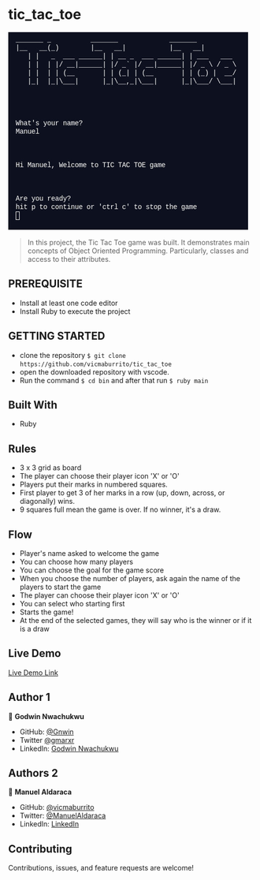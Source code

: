 # tic_tac_toe

![screenshot](img/interface_game.jpg)

> In this project, the Tic Tac Toe game was built. It demonstrates main concepts of Object Oriented Programming. Particularly, classes and access to their attributes.

## PREREQUISITE

- Install at least one code editor 
- Install Ruby to execute the project

## GETTING STARTED

- clone the repository `$ git clone https://github.com/vicmaburrito/tic_tac_toe`
- open the downloaded repository with vscode.
- Run the command `$ cd bin` and after that run `$ ruby main`

## Built With

- Ruby

## Rules

- 3 x 3 grid as board
- The player can choose their player icon 'X' or 'O'
- Players put their marks in numbered squares.
- First player to get 3 of her marks in a row (up, down, across, or diagonally) wins.
- 9 squares full mean the game is over. If no winner, it's a draw.

## Flow

- Player's name asked to welcome the game
- You can choose how many players
- You can choose the goal for the game score
- When you choose the number of players, ask again the name of the players to start the game
- The player can choose their player icon 'X' or 'O'
- You can select who starting first 
- Starts the game! 
- At the end of the selected games, they will say who is the winner or if it is a draw

## Live Demo

[Live Demo Link](https://repl.it/@CodeVantage/OOP#main.rb)

## Author 1

👤 **Godwin Nwachukwu**

- GitHub: [@Gnwin](https://github.com/Gnwin)
- Twitter [@gmarxr](https://twitter.com/gmarxr)
- LinkedIn: [Godwin Nwachukwu](https://www.linkedin.com/in/n-gwin/)

## Authors 2

👤 **Manuel Aldaraca**

- GitHub: [@vicmaburrito](https://github.com/vicmaburrito)
- Twitter: [@ManuelAldaraca](https://twitter.com/ManuelAldaraca)
- LinkedIn: [LinkedIn](https://www.linkedin.com/in/manuel-aldaraca/)

##  Contributing

Contributions, issues, and feature requests are welcome!


